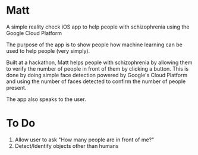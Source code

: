 # Matt
A simple reality check iOS app to help people with schizophrenia using the Google Cloud Platform

The purpose of the app is to show people how machine learning can be used to help people (very simply).

Built at a hackathon, Matt helps people with schizophrenia by allowing them to verify the number of people in front of them by clicking a button.
This is done by doing simple face detection powered by Google's Cloud Platform and using the number of faces detected to confirm the number
of people present. 

The app also speaks to the user. 

# To Do
1. Allow user to ask "How many people are in front of me?"
2. Detect/Identify objects other than humans
